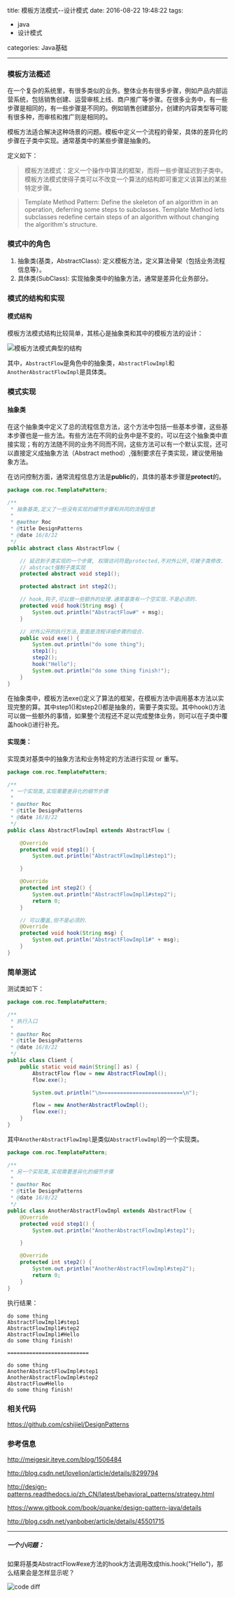 title: 模板方法模式--设计模式
date:  2016-08-22 19:48:22
tags:
- java
- 设计模式

categories: Java基础

---

### 模板方法概述

在一个复杂的系统里，有很多类似的业务。整体业务有很多步骤，例如产品内部运营系统，包括销售创建、运营审核上线、商户推广等步骤。在很多业务中，有一些步骤是相同的，有一些步骤是不同的。例如销售创建部分，创建的内容类型等可能有很多种，而审核和推广则是相同的。

模板方法适合解决这种场景的问题。模板中定义一个流程的骨架，具体的差异化的步骤在子类中实现。通常基类中的某些步骤是抽象的。

定义如下：
> 模板方法模式：定义一个操作中算法的框架，而将一些步骤延迟到子类中。模板方法模式使得子类可以不改变一个算法的结构即可重定义该算法的某些特定步骤。



> Template Method Pattern:  Define the skeleton of an algorithm in an  operation, deferring some steps to subclasses. Template Method lets  subclasses redefine certain steps of an algorithm without changing the  algorithm's structure.

### 模式中的角色

1. 抽象类(基类，AbstractClass): 定义模板方法，定义算法骨架（包括业务流程信息等）。
2. 具体类(SubClass): 实现抽象类中的抽象方法，通常是差异化业务部分。

### 模式的结构和实现

#### 模式结构

模板方法模式结构比较简单，其核心是抽象类和其中的模板方法的设计：

![模板方法模式典型的结构](http://cshijiel.qiniudn.com/16-8-22/27086173.jpg)



其中，`AbstractFlow`是角色中的抽象类，`AbstractFlowImpl`和`AnotherAbstractFlowImpl`是具体类。



### 模式实现

#### 抽象类

在这个抽象类中定义了总的流程信息方法，这个方法中包括一些基本步骤，这些基本步骤也是一些方法。有些方法在不同的业务中是不变的，可以在这个抽象类中直接实现；有的方法随不同的业务不同而不同，这些方法可以有一个默认实现，还可以直接定义成抽象方法（Abstract method）,强制要求在子类实现，建议使用抽象方法。



在访问控制方面，通常流程信息方法是**public**的，具体的基本步骤是**protect**的。

```java
package com.roc.TemplatePattern;

/**
 * 抽象基类,定义了一些没有实现的细节步骤和共同的流程信息
 *
 * @author Roc
 * @title DesignPatterns
 * @date 16/8/22
 */
public abstract class AbstractFlow {

    // 延迟到子类实现的一个步骤, 权限访问符是protected,不对外公开,可被子类修改.
    // abstract强制子类实现
    protected abstract void step1();

    protected abstract int step2();

    // hook,钩子,可以做一些额外的处理.通常基类有一个空实现.不是必须的.
    protected void hook(String msg) {
        System.out.println("AbstractFlow#" + msg);
    }

    // 对外公开的执行方法,里面是流程详细步骤的组合.
    public void exe() {
        System.out.println("do some thing");
        step1();
        step2();
        hook("Hello");
        System.out.println("do some thing finish!");
    }
}
```

在抽象类中，模板方法exe()定义了算法的框架，在模板方法中调用基本方法以实现完整的算。其中step1()和step2()都是抽象的，需要子类实现。其中hook()方法可以做一些额外的事情，如果整个流程还不足以完成整体业务，则可以在子类中覆盖hook()进行补充。

#### 实现类：

实现类对基类中的抽象方法和业务特定的方法进行实现 or 重写。



```java
package com.roc.TemplatePattern;

/**
 * 一个实现类,实现需要差异化的细节步骤
 *
 * @author Roc
 * @title DesignPatterns
 * @date 16/8/22
 */
public class AbstractFlowImpl extends AbstractFlow {

    @Override
    protected void step1() {
        System.out.println("AbstractFlowImpl1#step1");

    }

    @Override
    protected int step2() {
        System.out.println("AbstractFlowImpl1#step2");
        return 0;
    }

    // 可以覆盖,但不是必须的.
    @Override
    protected void hook(String msg) {
        System.out.println("AbstractFlowImpl1#" + msg);
    }
}
```



### 简单测试

测试类如下：

```java
package com.roc.TemplatePattern;

/**
 * 执行入口
 *
 * @author Roc
 * @title DesignPatterns
 * @date 16/8/22
 */
public class Client {
    public static void main(String[] as) {
        AbstractFlow flow = new AbstractFlowImpl();
        flow.exe();

        System.out.println("\n==========================\n");

        flow = new AnotherAbstractFlowImpl();
        flow.exe();
    }
}
```

其中`AnotherAbstractFlowImpl`是类似`AbstractFlowImpl`的一个实现类。



```java
package com.roc.TemplatePattern;

/**
 * 另一个实现类,实现需要差异化的细节步骤
 *
 * @author Roc
 * @title DesignPatterns
 * @date 16/8/22
 */
public class AnotherAbstractFlowImpl extends AbstractFlow {
    @Override
    protected void step1() {
        System.out.println("AnotherAbstractFlowImpl#step1");

    }

    @Override
    protected int step2() {
        System.out.println("AnotherAbstractFlowImpl#step2");
        return 0;
    }
}
```



执行结果：

```
do some thing
AbstractFlowImpl1#step1
AbstractFlowImpl1#step2
AbstractFlowImpl1#Hello
do some thing finish!

==========================

do some thing
AnotherAbstractFlowImpl#step1
AnotherAbstractFlowImpl#step2
AbstractFlow#Hello
do some thing finish!
```



### 相关代码

https://github.com/cshijiel/DesignPatterns



### 参考信息

http://meigesir.iteye.com/blog/1506484

http://blog.csdn.net/lovelion/article/details/8299794

http://design-patterns.readthedocs.io/zh_CN/latest/behavioral_patterns/strategy.html

https://www.gitbook.com/book/quanke/design-pattern-java/details

http://blog.csdn.net/yanbober/article/details/45501715









---

##### 一个小问题：

如果将基类AbstractFlow#exe方法的hook方法调用改成this.hook("Hello")，那么结果会是怎样显示呢？

![code diff](http://cshijiel.qiniudn.com/16-8-22/63797067.jpg)



